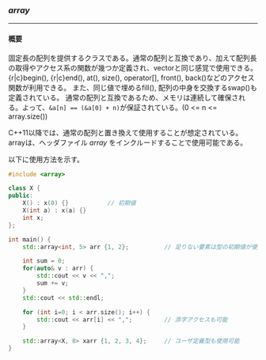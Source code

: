### *array*
---
#### 概要
固定長の配列を提供するクラスである。通常の配列と互換であり、加えて配列長の取得やアクセス系の関数が幾つか定義され、vectorと同じ感覚で使用できる。
{r|c}begin(), {r|c}end(), at(), size(), operator[], front(), back()などのアクセス関数が利用できる。
また、同じ値で埋めるfill(), 配列の中身を交換するswap()も定義されている。
通常の配列と互換であるため、メモリは連続して確保される。よって、`&a[n] == (&a[0] + n)`が保証されている。(0 <= n <= array.size())

C++11以降では、通常の配列と置き換えて使用することが想定されている。arrayは、ヘッダファイル *array* をインクルードすることで使用可能である。

以下に使用方法を示す。
```c++
#include <array>

class X {
public:
    X() : x(0) {}           // 初期値
    X(int a) : x(a) {}
    int x;
};

int main() {
    std::array<int, 5> arr {1, 2};          // 足りない要素は型の初期値が使用される

    int sum = 0;
    for(auto& v : arr) {
        std::cout << v << ",";
        sum += v;
    }
    std::cout << std::endl;

    for (int i=0; i < arr.size(); i++) {
        std::cout << arr[i] << ",";         // 添字アクセスも可能
    }

    std::array<X, 8> xarr {1, 2, 3, 4};     // ユーザ定義型も使用可能
}
```

